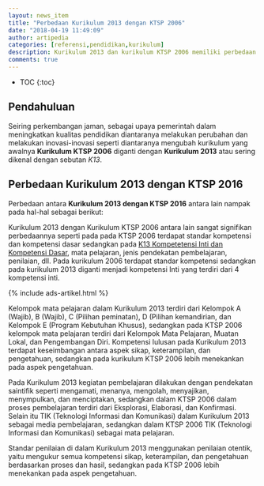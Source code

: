 ```yaml
---
layout: news_item
title: "Perbedaan Kurikulum 2013 dengan KTSP 2006"
date: "2018-04-19 11:49:09"
author: artipedia
categories: [referensi,pendidikan,kurikulum]
description: Kurikulum 2013 dan kurikulum KTSP 2006 memiliki perbedaan yang signifikan, salah satunya dalam muatan/komponen-komponen masing-masing kurikulum.
comments: true
---
```


* TOC
{:toc}

## Pendahuluan
Seiring perkembangan jaman, sebagai upaya pemerintah dalam meningkatkan kualitas pendidikan diantaranya melakukan perubahan dan melakukan inovasi-inovasi seperti diantaranya mengubah kurikulum yang awalnya **Kurikulum KTSP 2006** diganti dengan **Kurikulum 2013** atau sering dikenal dengan sebutan *K13*.

## Perbedaan Kurikulum 2013 dengan KTSP 2016
Perbedaan antara **Kurikulum 2013 dengan KTSP 2016** antara lain nampak pada hal-hal sebagai berikut:

Kurikulum 2013 dengan Kurikulum KTSP 2006 antara lain sangat signifikan perbedaannya seperti pada pada KTSP 2006 terdapat standar kompetensi dan kompetensi dasar sedangkan pada [K13 Kompetetensi Inti dan Kompetensi Dasar](https://artipedia.site/wiki/arti-kompetensi-inti-dan-kompetensi-dasar.html "Arti Kompetensi Inti dan Kompetensi Dasar"), mata pelajaran, jenis pendekatan pembelajaran, penilaian, dll. Pada kurikulum 2006 terdapat standar kompetensi sedangkan pada kurikulum 2013 diganti menjadi kompetensi Inti yang terdiri dari 4 kompetensi inti. 

{% include ads-artikel.html %}

Kelompok mata pelajaran dalam Kurikulum 2013 terdiri dari Kelompok A (Wajib), B (Wajib), C (Pilihan peminatan), D (Pilihan kemandirian, dan Kelompok E (Program Kebutuhan Khusus), sedangkan pada KTSP 2006 kelompok mata pelajaran terdiri dari Kelompok Mata Pelajaran, Muatan Lokal, dan Pengembangan Diri.  Kompetensi lulusan pada Kurikulum 2013 terdapat keseimbangan antara aspek sikap, keterampilan, dan pengetahuan, sedangkan pada kurikulum KTSP 2006 lebih menekankan pada aspek pengetahuan.

Pada Kurikulum 2013 kegiatan pembelajaran dilakukan dengan pendekatan saintifik seperti mengamati, menanya, mengolah, menyajikan, menympulkan, dan menciptakan, sedangkan dalam KTSP 2006 dalam proses pembelajaran terdiri dari Eksplorasi, Elaborasi, dan Konfirmasi. Selain itu TIK (Teknologi Informasi dan Komunikasi) dalam Kurikulum 2013 sebagai media pembelajaran, sedangkan dalam KTSP 2006 TIK (Teknologi Informasi dan Komunikasi)  sebagai mata pelajaran. 

Standar penilaian di dalam Kurikulum 2013 menggunakan penilaian otentik, yaitu mengukur semua kompetensi sikap, keterampilan, dan pengetahuan berdasarkan proses dan hasil, sedangkan pada KTSP 2006 lebih menekankan pada aspek pengetahuan. 

